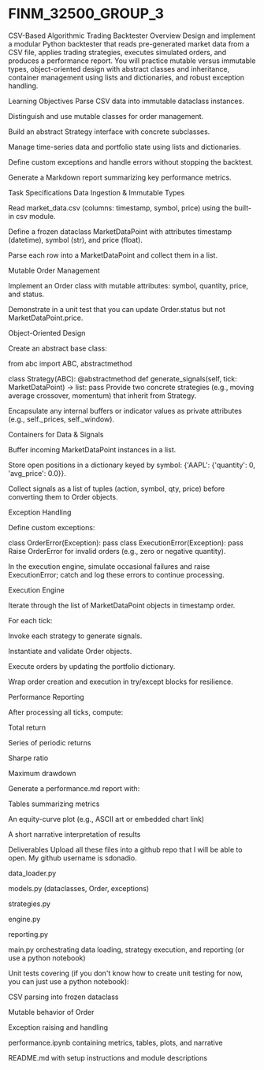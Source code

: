 # FINM_32500_GROUP_3
CSV-Based Algorithmic Trading Backtester
Overview
Design and implement a modular Python backtester that reads pre-generated market data from a CSV file, applies trading strategies, executes simulated orders, and produces a performance report. You will practice mutable versus immutable types, object-oriented design with abstract classes and inheritance, container management using lists and dictionaries, and robust exception handling.

Learning Objectives
Parse CSV data into immutable dataclass instances.

Distinguish and use mutable classes for order management.

Build an abstract Strategy interface with concrete subclasses.

Manage time-series data and portfolio state using lists and dictionaries.

Define custom exceptions and handle errors without stopping the backtest.

Generate a Markdown report summarizing key performance metrics.

Task Specifications
Data Ingestion & Immutable Types

Read market_data.csv (columns: timestamp, symbol, price) using the built-in csv module.

Define a frozen dataclass MarketDataPoint with attributes timestamp (datetime), symbol (str), and price (float).

Parse each row into a MarketDataPoint and collect them in a list.

Mutable Order Management

Implement an Order class with mutable attributes: symbol, quantity, price, and status.

Demonstrate in a unit test that you can update Order.status but not MarketDataPoint.price.

Object-Oriented Design

Create an abstract base class:

from abc import ABC, abstractmethod

class Strategy(ABC):
    @abstractmethod
    def generate_signals(self, tick: MarketDataPoint) -> list:
        pass
Provide two concrete strategies (e.g., moving average crossover, momentum) that inherit from Strategy.

Encapsulate any internal buffers or indicator values as private attributes (e.g., self._prices, self._window).

Containers for Data & Signals

Buffer incoming MarketDataPoint instances in a list.

Store open positions in a dictionary keyed by symbol: {'AAPL': {'quantity': 0, 'avg_price': 0.0}}.

Collect signals as a list of tuples (action, symbol, qty, price) before converting them to Order objects.

Exception Handling

Define custom exceptions:

class OrderError(Exception): pass
class ExecutionError(Exception): pass
Raise OrderError for invalid orders (e.g., zero or negative quantity).

In the execution engine, simulate occasional failures and raise ExecutionError; catch and log these errors to continue processing.

Execution Engine

Iterate through the list of MarketDataPoint objects in timestamp order.

For each tick:

Invoke each strategy to generate signals.

Instantiate and validate Order objects.

Execute orders by updating the portfolio dictionary.

Wrap order creation and execution in try/except blocks for resilience.

Performance Reporting

After processing all ticks, compute:

Total return

Series of periodic returns

Sharpe ratio

Maximum drawdown

Generate a performance.md report with:

Tables summarizing metrics

An equity-curve plot (e.g., ASCII art or embedded chart link)

A short narrative interpretation of results

Deliverables
Upload all these files into a github repo that I will be able to open. My github username is sdonadio.

data_loader.py

models.py (dataclasses, Order, exceptions)

strategies.py

engine.py

reporting.py

main.py orchestrating data loading, strategy execution, and reporting (or use a python notebook)

Unit tests covering (if you don't know how to create unit testing for now, you can just use a python notebook):

CSV parsing into frozen dataclass

Mutable behavior of Order

Exception raising and handling

performance.ipynb containing metrics, tables, plots, and narrative

README.md with setup instructions and module descriptions
